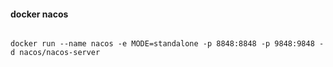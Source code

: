 


#### docker nacos
```shell

docker run --name nacos -e MODE=standalone -p 8848:8848 -p 9848:9848 -d nacos/nacos-server
```